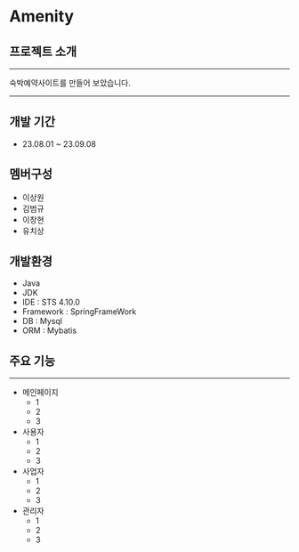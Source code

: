 # Amenity

## 프로젝트 소개
------
숙박예약사이트를 만들어 보았습니다.

----
## 개발 기간
- 23.08.01 ~ 23.09.08

## 멤버구성
- 이상원
- 김범규
- 이창현
- 유치상

## 개발환경
- Java
- JDK
- IDE : STS 4.10.0
- Framework : SpringFrameWork
- DB : Mysql
- ORM : Mybatis

## 주요 기능
------------
- 메인페이지
  - 1
  - 2
  - 3
- 사용자
  - 1
  - 2
  - 3
- 사업자
  - 1
  - 2
  - 3
- 관리자
  - 1
  - 2
  - 3


  
